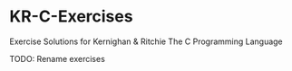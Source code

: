 KR-C-Exercises
==============
Exercise Solutions for Kernighan & Ritchie The C Programming Language


TODO:
Rename exercises
